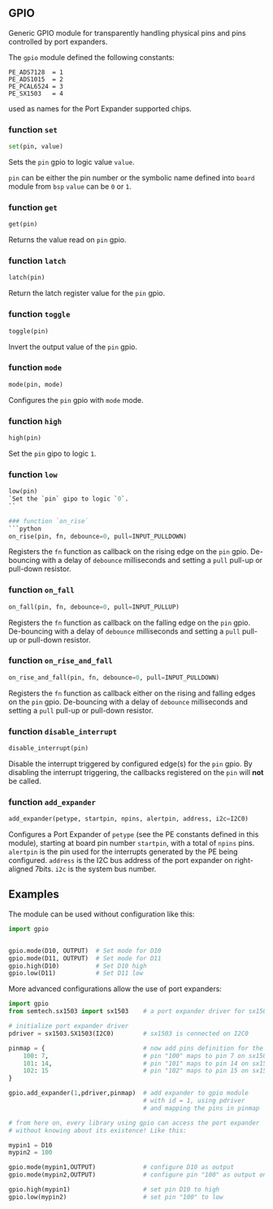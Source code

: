 ## GPIO

Generic GPIO module for transparently handling physical pins and pins controlled by port expanders.

The `gpio` module defined the following constants:
```
PE_ADS7128  = 1
PE_ADS1015  = 2
PE_PCAL6524 = 3
PE_SX1503   = 4
```
used as names for the Port Expander supported chips.

### function `set`
```python
set(pin, value)
```
Sets the `pin` gpio to logic value `value`.

`pin` can be either the pin number or the symbolic name defined into `board` module from `bsp` `value` can be `0` or `1`.

### function `get`
```python
get(pin)
```
Returns the value read on `pin` gpio.

### function `latch`
```python
latch(pin)
```
Return the latch register value for the `pin` gpio.

### function `toggle`
```python
toggle(pin)
```
Invert the output value of the `pin` gpio.

### function `mode`
```python
mode(pin, mode)
```
Configures the `pin` gpio with `mode` mode.

### function `high`
```python
high(pin)
```
Set the `pin` gipo to logic `1`.

### function `low`
```python
low(pin)
`Set the `pin` gipo to logic `0`.
``

### function `on_rise`
```python
on_rise(pin, fn, debounce=0, pull=INPUT_PULLDOWN)
```
Registers the `fn` function as callback on the rising edge on the `pin` gpio. De-bouncing with a delay of `debounce` milliseconds and setting a `pull` pull-up or pull-down resistor.

### function `on_fall`
```python
on_fall(pin, fn, debounce=0, pull=INPUT_PULLUP)
```
Registers the `fn` function as callback on the falling edge on the `pin` gpio. De-bouncing with a delay of `debounce` milliseconds and setting a `pull` pull-up or pull-down resistor.

### function `on_rise_and_fall`
```python
on_rise_and_fall(pin, fn, debounce=0, pull=INPUT_PULLDOWN)
```
Registers the `fn` function as callback either on the rising and falling edges on the `pin` gpio. De-bouncing with a delay of `debounce` milliseconds and setting a `pull` pull-up or pull-down resistor.

### function `disable_interrupt`
```python
disable_interrupt(pin)
```
Disable the interrupt triggered by configured edge(s) for the `pin` gpio. By disabling the interrupt triggering, the callbacks registered on the `pin` will **not** be called.

### function `add_expander`
```python
add_expander(petype, startpin, npins, alertpin, address, i2c=I2C0)
```
Configures a Port Expander of `petype` (see the PE constants defined in this module), starting at board pin number `startpin`, with a total of `npins` pins. `alertpin` is the pin used for the interrupts generated by the PE being configured. `address` is the I2C bus address of the port expander on right-aligned 7bits. `i2c` is the system bus number.

## Examples

The module can be used without configuration like this:
```python
import gpio


gpio.mode(D10, OUTPUT)  # Set mode for D10
gpio.mode(D11, OUTPUT)  # Set mode for D11
gpio.high(D10)          # Set D10 high
gpio.low(D11)           # Set D11 low
```

More advanced configurations allow the use of port expanders:
```python
import gpio
from semtech.sx1503 import sx1503    # a port expander driver for sx1503

# initialize port expander driver
pdriver = sx1503.SX1503(I2C0)        # sx1503 is connected on I2C0

pinmap = {                           # now add pins definition for the expander
    100: 7,                          # pin "100" maps to pin 7 on sx1503 
    101: 14,                         # pin "101" maps to pin 14 on sx1503
    102: 15                          # pin "102" maps to pin 15 on sx1503
}

gpio.add_expander(1,pdriver,pinmap)  # add expander to gpio module
                                     # with id = 1, using pdriver
                                     # and mapping the pins in pinmap

# from here on, every library using gpio can access the port expander
# without knowing about its existence! Like this:

mypin1 = D10
mypin2 = 100

gpio.mode(mypin1,OUTPUT)             # configure D10 as output
gpio.mode(mypin2,OUTPUT)             # configure pin "100" as output on sx1503

gpio.high(mypin1)                    # set pin D10 to high
gpio.low(mypin2)                     # set pin "100" to low
```